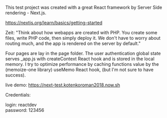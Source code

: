 This test project was created with a great React framework by Server Side rendering - Next.js.

https://nextjs.org/learn/basics/getting-started

Zeit: "Think about how webapps are created with PHP. You create some files, write PHP code, then simply deploy it. We don't have to worry about routing much, and the app is rendered on the server by default."

Four pages are lay in the page folder.
The user authentication global state serves \_app.js with createContext React hook and is stored in the local memory.
I try to optimize performance by caching functions value by the (memoize-one library) useMemo React hook, (but I'm not sure to have success).

live demo: https://next-test.kotenkoroman2018.now.sh

Credentials:

<div style='margin-right: 10px'>login: reactdev</div>
<div style='margin-right: 10px'>password: 123456</div>
